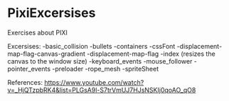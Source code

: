# PixiExcersises
Exercises about PIXI

Excersises:
	-basic_collision
	-bullets
	-containers
	-cssFont
	-displacement-map-flag-canvas-gradient
	-displacement-map-flag
	-index (resizes the canvas to the window size)
	-keyboard_events
	-mouse_follower
	-pointer_events
	-preloader
	-rope_mesh
	-spriteSheet
  
References:
https://www.youtube.com/watch?v=_HjQTzpbRK4&list=PLGsA9l-S7trVmUJ7HJsNSKIj0qoAO_qO8
